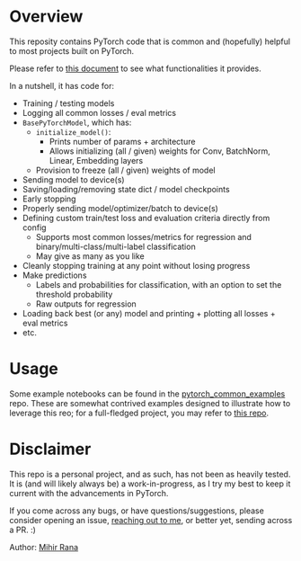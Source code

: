 # Overview

This reposity contains PyTorch code that is common and (hopefully) helpful to most projects built on PyTorch.

Please refer to [this document](https://docs.google.com/presentation/d/1mAa8TetcDcjckezrWywpA8XhUIyxnv5Wnr-mSchF8S0/edit?usp=sharing) to see what functionalities it provides.

In a nutshell, it has code for:
  - Training / testing models
  - Logging all common losses / eval metrics
  - `BasePyTorchModel`, which has:
    - `initialize_model()`:
      - Prints number of params + architecture
      - Allows initializing (all / given) weights for Conv, BatchNorm, Linear, Embedding layers
    - Provision to freeze (all / given) weights of model
  - Sending model to device(s)
  - Saving/loading/removing state dict / model checkpoints
  - Early stopping
  - Properly sending model/optimizer/batch to device(s)
  - Defining custom train/test loss and evaluation criteria directly from config
    - Supports most common losses/metrics for regression and binary/multi-class/multi-label classification
    - May give as many as you like
  - Cleanly stopping training at any point without losing progress
  - Make predictions
    - Labels and probabilities for classification, with an option to set the threshold probability
    - Raw outputs for regression
  - Loading back best (or any) model and printing + plotting all losses + eval metrics
  - etc.


# Usage
Some example notebooks can be found in the [pytorch_common_examples](https://gitlab.dev.tripadvisor.com/vrds/pytorch_common_examples) repo. These are somewhat contrived examples designed to illustrate how to leverage this reo; for a full-fledged project, you may refer to [this repo](https://gitlab.dev.tripadvisor.com/vrds/exp_vi_predict_product_subcats/tree/initial).


# Disclaimer

This repo is a personal project, and as such, has not been as heavily tested. It is (and will likely always be) a work-in-progress, as I try my best to keep it current with the advancements in PyTorch.

If you come across any bugs, or have questions/suggestions, please consider opening an issue, [reaching out to me](mailto:ranamihir@gmail.com), or better yet, sending across a PR. :)

Author: [Mihir Rana](https://github.com/ranamihir)